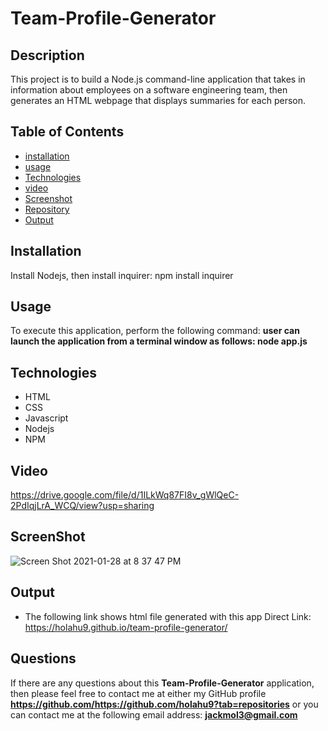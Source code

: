  
# Team-Profile-Generator

## Description
This project is to build a Node.js command-line application that takes in information about employees on a software engineering team, then generates an HTML webpage that displays summaries for each person.

## Table of Contents
* [installation](#installation)
* [usage](#usage)
* [Technologies](#Technologies)
* [video](#video)
* [Screenshot](#Screenshot)
* [Repository](#Repository)
* [Output](#Output)

## Installation
Install Nodejs, then install inquirer: npm install inquirer

## Usage
To execute this application, perform the following command:
**user can launch the application from a terminal window as follows: node app.js**


## Technologies
* HTML
* CSS
* Javascript
* Nodejs
* NPM


## Video
https://drive.google.com/file/d/1ILkWq87FI8v_gWlQeC-2PdIqjLrA_WCQ/view?usp=sharing


## ScreenShot
![Screen Shot 2021-01-28 at 8 37 47 PM](https://user-images.githubusercontent.com/70487513/106230882-77694400-61be-11eb-9c04-5c22f86a00a3.png)

## Output
* The following link shows html file generated with this app
 Direct Link: https://holahu9.github.io/team-profile-generator/

## Questions
If there are any questions about this **Team-Profile-Generator** application, then please feel
 free to contact me at either my GitHub profile
**https://github.com/https://github.com/holahu9?tab=repositories**
or you can contact me at the following email address:
**jackmol3@gmail.com**

